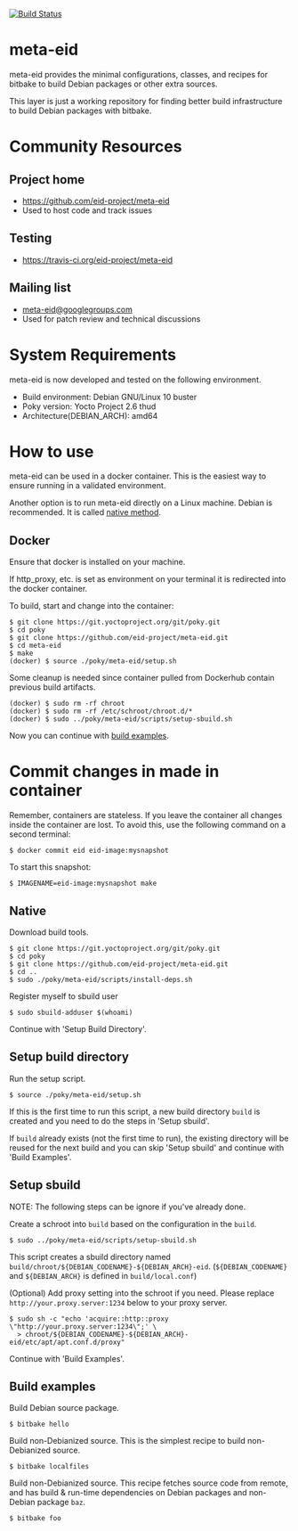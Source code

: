 [![Build Status](https://travis-ci.org/eid-project/meta-eid.svg?branch=master)](https://travis-ci.org/eid-project/meta-eid)

meta-eid
========

meta-eid provides the minimal configurations, classes, and recipes
for bitbake to build Debian packages or other extra sources.

This layer is just a working repository for finding better build
infrastructure to build Debian packages with bitbake.

Community Resources
===================

Project home
------------

* https://github.com/eid-project/meta-eid
* Used to host code and track issues

Testing
-------

* https://travis-ci.org/eid-project/meta-eid

Mailing list
------------

* meta-eid@googlegroups.com
* Used for patch review and technical discussions

System Requirements
===================

meta-eid is now developed and tested on the following environment.

* Build environment: Debian GNU/Linux 10 buster
* Poky version: Yocto Project 2.6 thud
* Architecture(DEBIAN_ARCH): amd64

How to use
==========

meta-eid can be used in a docker container. This is the easiest way
to ensure running in a validated environment.

Another option is to run meta-eid directly on a Linux machine. Debian
is recommended. It is called [native method](#native).

Docker
------

Ensure that docker is installed on your machine.

If http\_proxy, etc. is set as environment on your terminal it is
redirected into the docker container.

To build, start and change into the container:

    $ git clone https://git.yoctoproject.org/git/poky.git
    $ cd poky
    $ git clone https://github.com/eid-project/meta-eid.git
    $ cd meta-eid
    $ make
    (docker) $ source ./poky/meta-eid/setup.sh

Some cleanup is needed since container pulled from Dockerhub contain
previous build artifacts.

    (docker) $ sudo rm -rf chroot
    (docker) $ sudo rm -rf /etc/schroot/chroot.d/*
    (docker) $ sudo ../poky/meta-eid/scripts/setup-sbuild.sh

Now you can continue with [build examples](#build-examples).

# Commit changes in made in container

Remember, containers are stateless.
If you leave the container all changes inside the container are lost.
To avoid this, use the following command on a second terminal:

    $ docker commit eid eid-image:mysnapshot

To start this snapshot:

    $ IMAGENAME=eid-image:mysnapshot make

Native
------

Download build tools.

    $ git clone https://git.yoctoproject.org/git/poky.git
    $ cd poky
    $ git clone https://github.com/eid-project/meta-eid.git
    $ cd ..
    $ sudo ./poky/meta-eid/scripts/install-deps.sh

Register myself to sbuild user

    $ sudo sbuild-adduser $(whoami)

Continue with 'Setup Build Directory'.

Setup build directory
---------------------

Run the setup script.

    $ source ./poky/meta-eid/setup.sh

If this is the first time to run this script,
a new build directory `build` is created and
you need to do the steps in 'Setup sbuild'.

If `build` already exists (not the first time to run),
the existing directory will be reused for the next build and
you can skip 'Setup sbuild' and continue with 'Build Examples'.

Setup sbuild
------------

NOTE: The following steps can be ignore if you've already done.

Create a schroot into `build` based on the configuration in the `build`.

    $ sudo ../poky/meta-eid/scripts/setup-sbuild.sh

This script creates a sbuild directory named
`build/chroot/${DEBIAN_CODENAME}-${DEBIAN_ARCH}-eid`.
(`${DEBIAN_CODENAME}` and `${DEBIAN_ARCH}` is defined in `build/local.conf`)

(Optional) Add proxy setting into the schroot if you need.
Please replace `http://your.proxy.server:1234` below to your proxy server.

    $ sudo sh -c "echo 'acquire::http::proxy \"http://your.proxy.server:1234\";' \
      > chroot/${DEBIAN_CODENAME}-${DEBIAN_ARCH}-eid/etc/apt/apt.conf.d/proxy"

Continue with 'Build Examples'.

Build examples
--------------

Build Debian source package.

    $ bitbake hello

Build non-Debianized source.
This is the simplest recipe to build non-Debianized source.

    $ bitbake localfiles

Build non-Debianized source.
This recipe fetches source code from remote, and has
build & run-time dependencies on Debian packages and non-Debian package `baz`.

    $ bitbake foo
